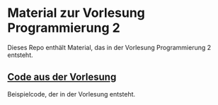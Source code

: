 # Material zur Vorlesung Programmierung 2

Dieses Repo enthält Material, das in der Vorlesung Programmierung 2 entsteht.

## [Code aus der Vorlesung](code_vorlesung)

Beispielcode, der in der Vorlesung entsteht.
